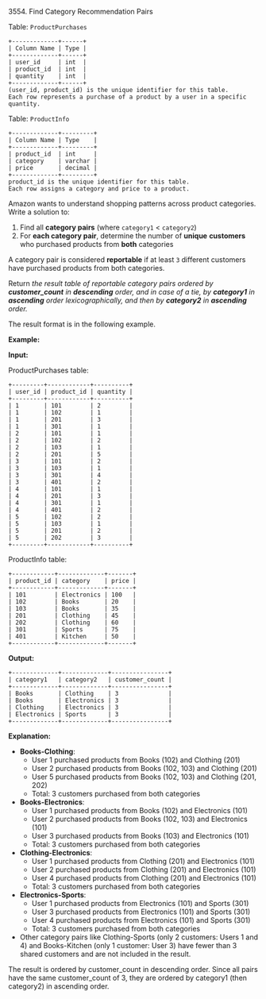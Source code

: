 3554\. Find Category Recommendation Pairs

Table: `ProductPurchases`

    +-------------+------+
    | Column Name | Type |
    +-------------+------+
    | user_id     | int  |
    | product_id  | int  |
    | quantity    | int  |
    +-------------+------+
    (user_id, product_id) is the unique identifier for this table.
    Each row represents a purchase of a product by a user in a specific quantity. 

Table: `ProductInfo`

    +-------------+---------+
    | Column Name | Type    |
    +-------------+---------+
    | product_id  | int     |
    | category    | varchar |
    | price       | decimal |
    +-------------+---------+
    product_id is the unique identifier for this table.
    Each row assigns a category and price to a product. 

Amazon wants to understand shopping patterns across product categories. Write a solution to:

1.  Find all **category pairs** (where `category1` < `category2`)
2.  For **each category pair**, determine the number of **unique** **customers** who purchased products from **both** categories

A category pair is considered **reportable** if at least `3` different customers have purchased products from both categories.

Return _the result table of reportable category pairs ordered by **customer\_count** in **descending** order, and in case of a tie, by **category1** in **ascending** order lexicographically, and then by **category2** in **ascending** order._

The result format is in the following example.

**Example:**

**Input:**

ProductPurchases table:

    +---------+------------+----------+
    | user_id | product_id | quantity |
    +---------+------------+----------+
    | 1       | 101        | 2        |
    | 1       | 102        | 1        |
    | 1       | 201        | 3        |
    | 1       | 301        | 1        |
    | 2       | 101        | 1        |
    | 2       | 102        | 2        |
    | 2       | 103        | 1        |
    | 2       | 201        | 5        |
    | 3       | 101        | 2        |
    | 3       | 103        | 1        |
    | 3       | 301        | 4        |
    | 3       | 401        | 2        |
    | 4       | 101        | 1        |
    | 4       | 201        | 3        |
    | 4       | 301        | 1        |
    | 4       | 401        | 2        |
    | 5       | 102        | 2        |
    | 5       | 103        | 1        |
    | 5       | 201        | 2        |
    | 5       | 202        | 3        | 
    +---------+------------+----------+ 

ProductInfo table:

    +------------+-------------+-------+
    | product_id | category    | price |
    +------------+-------------+-------+
    | 101        | Electronics | 100   |
    | 102        | Books       | 20    |
    | 103        | Books       | 35    |
    | 201        | Clothing    | 45    |
    | 202        | Clothing    | 60    |
    | 301        | Sports      | 75    |
    | 401        | Kitchen     | 50    |
    +------------+-------------+-------+ 

**Output:**

    +-------------+-------------+----------------+
    | category1   | category2   | customer_count |
    +-------------+-------------+----------------+
    | Books       | Clothing    | 3              |
    | Books       | Electronics | 3              |
    | Clothing    | Electronics | 3              |
    | Electronics | Sports      | 3              |
    +-------------+-------------+----------------+ 

**Explanation:**

*   **Books-Clothing**:
    *   User 1 purchased products from Books (102) and Clothing (201)
    *   User 2 purchased products from Books (102, 103) and Clothing (201)
    *   User 5 purchased products from Books (102, 103) and Clothing (201, 202)
    *   Total: 3 customers purchased from both categories
*   **Books-Electronics**:
    *   User 1 purchased products from Books (102) and Electronics (101)
    *   User 2 purchased products from Books (102, 103) and Electronics (101)
    *   User 3 purchased products from Books (103) and Electronics (101)
    *   Total: 3 customers purchased from both categories
*   **Clothing-Electronics**:
    *   User 1 purchased products from Clothing (201) and Electronics (101)
    *   User 2 purchased products from Clothing (201) and Electronics (101)
    *   User 4 purchased products from Clothing (201) and Electronics (101)
    *   Total: 3 customers purchased from both categories
*   **Electronics-Sports**:
    *   User 1 purchased products from Electronics (101) and Sports (301)
    *   User 3 purchased products from Electronics (101) and Sports (301)
    *   User 4 purchased products from Electronics (101) and Sports (301)
    *   Total: 3 customers purchased from both categories
*   Other category pairs like Clothing-Sports (only 2 customers: Users 1 and 4) and Books-Kitchen (only 1 customer: User 3) have fewer than 3 shared customers and are not included in the result.

The result is ordered by customer\_count in descending order. Since all pairs have the same customer\_count of 3, they are ordered by category1 (then category2) in ascending order.